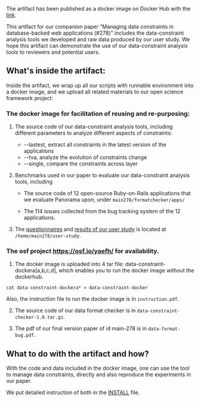 The artifact has been published as a docker image on Docker Hub with the [link](http://bit.ly/docker-image-278).  

This artifact for our companion paper “Managing data constraints in database-backed web applications (#278)” includes the data-constraint analysis tools we developed and raw data produced by our user study. 
We hope this artifact can demonstrate the use of our data-constraint analysis tools to reviewers and potential users.


## What's inside the artifact:

Inside the artifact, we wrap up all our scripts with runnable environment into a docker image, and we upload all related materials to our open science framework project:

### The docker image for facilitation of reusing and re-purposing:

  1. The source code of our data-constraint analysis tools, including different parameters to analyze different aspects of constraints:

     * --lastest, extract all constraints in the latest version of the applications
     * --tva, analyze the evolution of constraints change
     * --single, compare the constraints across layer 

  2. Benchmarks used in our paper to evaluate our data-constraint analysis tools, including

     * The source code of 12 open-source Ruby-on-Rails applications that we evaluate Panorama upon, under `main278/formatchecker/apps/`

     * The 114 issues collected from the bug tracking system of the 12 applications.

  3. The [questionnaires](http://bit.ly/user-questionnaire) and [results of our user study](http://bit.ly/error-message-user-study) is located at `/home/main278/user-study`.
  
### The osf project https://osf.io/yaefh/ for availability.

  1. The docker image is uploaded into 4 tar file: data-constraint-dockera[a,b,c,d], which enables you to run the docker image without the dockerhub.
  ```
  cat data-constraint-dockera* > data-constraint-docker
  ```
  Also, the instruction file to run the docker image is in `instruction.pdf`.  
  
  2. The source code of our data format checker is in `data-constraint-checker-1.0.tar.gz`.
  
  3. The pdf of our final version paper of id main-278 is in `data-format-bug.pdf`. 
  
  

## What to do with the artifact and how?

With the code and data included in the docker image, one can use the tool to manage data constraints, directly and also reproduce the experiments in our paper. 

We put detailed instruction of both in the [INSTALL](https://github.com/manageconstraints/rose6icse/blob/master/submissions/available/junwenyang/README.md) file. 
